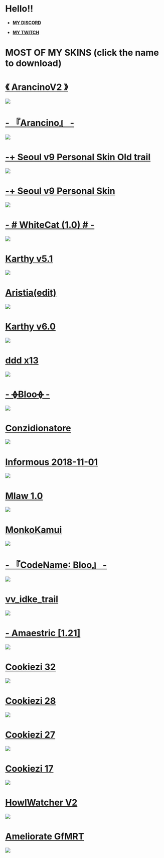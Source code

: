 # Hello!!
* [**MY DISCORD**](https://discord.com/invite/tzWdHW9cBt)

* [**MY TWITCH**](https://www.twitch.tv/arancino)

# MOST OF MY SKINS (click the name to download)


# [《 ArancinoV2 》](https://mega.nz/file/WWAgHRCJ#-KVmQ8H878yriiJ_EmU5AI1j1cpXIKuF70W0GRIwfSM)
![](https://i.imgur.com/huT9cl7.png)
# [-  『Arancino』  -](https://mega.nz/file/zGJAkICS#3OTomuhL3BNgFPjdStbqXCpwtr_PE8UqnHmrrbTHGyo)
![](https://i.imgur.com/qXwdVSu.png)
# [-+ Seoul v9 Personal Skin Old trail](https://shigeskinss.s-ul.eu/97eu8DIN)
![](https://i.imgur.com/hKeFcXv.png)
# [-+ Seoul v9 Personal Skin](https://shigeskinss.s-ul.eu/csrv6H29)
![](https://i.imgur.com/RBEwdpq.png)
# [- # WhiteCat (1.0) # -](https://www.mediafire.com/folder/3vnwgwe8vcsrv/WhiteCat)
![](https://skins.osuck.net/uploads/posts/2019-11/1573897221_3.jpg)
# [Karthy v5.1](https://www.mediafire.com/file/acjd8vi4e94mca1/Karthy_v5.1.osk/file)
![](https://skins.osuck.net/uploads/posts/2019-07/1562999852_screenshot5749.jpg)
# [Aristia(edit)](https://www.mediafire.com/file/wxh5t1xfa3kpncd/Aristia%28Edit%29.osk/file)
![](https://skins.osuck.net/uploads/posts/2019-02/1549355517_3.jpg)
# [Karthy v6.0](https://www.mediafire.com/file/xldyxj1td630hun/Karthy_v6.0.osk/file)
![](https://skins.osuck.net/uploads/posts/2019-12/1576166485_screenshot7438.jpg)
# [ddd x13](https://www.dropbox.com/s/88o6uyn4ojmge9f/ddd%20x13.osk?dl=1)
![](https://i.imgur.com/kaOHlDt.png)
# [- ᚖBlooᚖ -](https://www.mediafire.com/folder/k131nvpl5lf2i/-_%E1%9A%96Bloo%E1%9A%96_-)
![](https://skins.osuck.net/uploads/posts/2019-09/1569425902_screenshot6504.jpg)
# [Conzidionatore](https://mega.nz/file/EH5zTYqR#wQewa8YBSKMX5iVx_86f6K5OtGy4LRoTDrwfpkAO6pE)
![](https://i.imgur.com/qhZg6ko.png)
# [Informous 2018-11-01](https://www.mediafire.com/file/j5raovgx6jf8n6w/-_pinker_fusion_-.osk/file)
![](https://skins.osuck.net/uploads/posts/2018-11/1541245083_screenshot961.jpg)
# [Mlaw 1.0](https://puu.sh/CfL0o/0b290b54b7.osk)
![](https://skins.osuck.net/uploads/posts/2018-09/1537801729_rlv0zyq.jpg)
# [MonkoKamui](https://monko.s-ul.eu/8PR7w1pm)
![](https://i.imgur.com/ETZOdeS.png)
# [- 『CodeName∶ Bloo』 -](https://drive.google.com/file/d/1CXNBA3M_qIKpwWYp2oAC2RUjcW_QeWun/view)
![](https://i.imgur.com/WqP9Hes.png)
# [vv_idke_trail](https://mega.nz/file/bOxRySKY#2nr5okuv__k3ebXoCeUPrsYg0M-0VwVfaV-2CTC9O4A)
![](https://i.imgur.com/O9P9Zfl.png)
# [- Amaestric [1.21]](http://www.mediafire.com/file/wreuqmmkmve1201/-_Amaestric_%255B1.1%255D.osk/file)
![](https://skins.osuck.net/uploads/posts/2018-10/1538574954_screenshot450.jpg)
# [Cookiezi 32](https://circle-people.com/wp-content/Skins/Cookiezi/Cookiezi%2032%202018-08-01.osk)
![](https://shigeskinss.s-ul.eu/PN7J4qYy)
# [Cookiezi 28](https://circle-people.com/wp-content/Skins/Cookiezi/Cookiezi%2028%202018-02-04.osk)
![](https://shigeskinss.s-ul.eu/v3ZEQt6s)
# [Cookiezi 27](https://circle-people.com/wp-content/Skins/Cookiezi/Cookiezi%2027%202017-12-01.osk)
![](https://shigeskinss.s-ul.eu/fbzHxPNk)
# [Cookiezi 17](https://circle-people.com/wp-content/Skins/Cookiezi/Cookiezi%2017%202016-02-27.osk)
![](https://shigeskinss.s-ul.eu/QCnNRWem)
# [HowlWatcher V2](http://www.mediafire.com/file/jzq114qd1g3ci6y/howlwatcher-v2.osk/file)
![](https://skins.osuck.net/uploads/posts/2018-10/1539606062_screenshot565.jpg)
# [Ameliorate GfMRT](https://www.dropbox.com/s/p7bjet7mx93jzig/Ameliorate%28GfMRT%29.osk?dl=1)
![](https://i.imgur.com/YHKuyN9.png)
